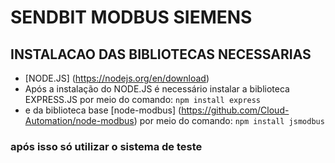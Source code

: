 # SENDBIT MODBUS SIEMENS
## INSTALACAO DAS BIBLIOTECAS NECESSARIAS
* [NODE.JS] (https://nodejs.org/en/download)
* Após a instalação do NODE.JS é necessário instalar a biblioteca EXPRESS.JS por meio do comando: `npm install express`
* e da biblioteca base [node-modbus] (https://github.com/Cloud-Automation/node-modbus) por meio do comando: `npm install jsmodbus`
### após isso só utilizar o sistema de teste